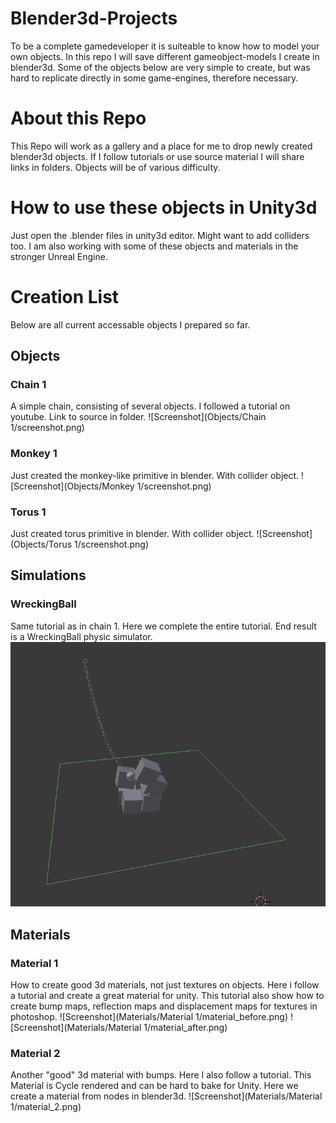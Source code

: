 # Blender3d-Projects

To be a complete gamedeveloper it is suiteable to know how to model your own objects.
In this repo I will save different gameobject-models I create in blender3d.
Some of the objects below are very simple to create, but was hard to replicate
directly in some game-engines, therefore necessary.

# About this Repo
This Repo will work as a gallery and a place for me to drop newly created blender3d objects.
If I follow tutorials or use source material I will share links in folders.
Objects will be of various difficulty.

# How to use these objects in Unity3d
Just open the .blender files in unity3d editor. Might want to add colliders too.
I am also working with some of these objects and materials in the stronger Unreal Engine.

# Creation List
Below are all current accessable objects I prepared so far.

## Objects
### Chain 1
A simple chain, consisting of several objects.
I followed a tutorial on youtube.
Link to source in folder.
![Screenshot](Objects/Chain 1/screenshot.png)

### Monkey 1
Just created the monkey-like primitive in blender.
With collider object.
![Screenshot](Objects/Monkey 1/screenshot.png)

### Torus 1
Just created torus primitive in blender.
With collider object.
![Screenshot](Objects/Torus 1/screenshot.png)

## Simulations
### WreckingBall
Same tutorial as in chain 1. Here we complete the entire tutorial.
End result is a WreckingBall physic simulator.
![Screenshot](Simulations/WreckingBall/screenshot.png)

## Materials
### Material 1
How to create good 3d materials, not just textures on objects.
Here i follow a tutorial and create a great material for unity.
This tutorial also show how to create bump maps, reflection maps and displacement maps for textures in photoshop.
![Screenshot](Materials/Material 1/material_before.png)
![Screenshot](Materials/Material 1/material_after.png)

### Material 2
Another "good" 3d material with bumps. Here I also follow a tutorial.
This Material is Cycle rendered and can be hard to bake for Unity.
Here we create a material from nodes in blender3d.
![Screenshot](Materials/Material 1/material_2.png)

